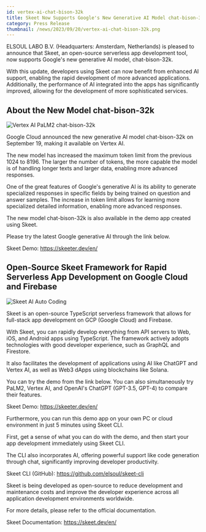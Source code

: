 ```yaml
---
id: vertex-ai-chat-bison-32k
title: Skeet Now Supports Google's New Generative AI Model chat-bison-32k, Enabling More Token Usage and Significantly Improved Performance
category: Press Release
thumbnail: /news/2023/09/20/vertex-ai-chat-bison-32k.png
---
```


ELSOUL LABO B.V. (Headquarters: Amsterdam, Netherlands) is pleased to announce
that Skeet, an open-source serverless app development tool, now supports
Google's new generative AI model, chat-bison-32k.

With this update, developers using Skeet can now benefit from enhanced AI
support, enabling the rapid development of more advanced applications.
Additionally, the performance of AI integrated into the apps has significantly
improved, allowing for the development of more sophisticated services.

## About the New Model chat-bison-32k

![Vertex AI PaLM2 chat-bison-32k](/news/2023/09/20/VertexAIChat32kEN.png)

Google Cloud announced the new generative AI model chat-bison-32k on September
19, making it available on Vertex AI.

The new model has increased the maximum token limit from the previous 1024
to 8196. The larger the number of tokens, the more capable the model is of
handling longer texts and larger data, enabling more advanced responses.

One of the great features of Google's generative AI is its ability to generate
specialized responses in specific fields by being trained on question and answer
samples. The increase in token limit allows for learning more specialized
detailed information, enabling more advanced responses.

The new model chat-bison-32k is also available in the demo app created using
Skeet.

Please try the latest Google generative AI through the link below.

Skeet Demo: https://skeeter.dev/en/

## Open-Source Skeet Framework for Rapid Serverless App Development on Google Cloud and Firebase

![Skeet AI Auto Coding](/news/2023/09/15/SkeetEN.png)

Skeet is an open-source TypeScript serverless framework that allows for
full-stack app development on GCP (Google Cloud) and Firebase.

With Skeet, you can rapidly develop everything from API servers to Web, iOS, and
Android apps using TypeScript. The framework actively adopts technologies with
good developer experience, such as GraphQL and Firestore.

It also facilitates the development of applications using AI like ChatGPT and
Vertex AI, as well as Web3 dApps using blockchains like Solana.

You can try the demo from the link below. You can also simultaneously try PaLM2,
Vertex AI, and OpenAI's ChatGPT (GPT-3.5, GPT-4) to compare their features.

Skeet Demo: https://skeeter.dev/en/

Furthermore, you can run this demo app on your own PC or cloud environment in
just 5 minutes using Skeet CLI.

First, get a sense of what you can do with the demo, and then start your app
development immediately using Skeet CLI.

The CLI also incorporates AI, offering powerful support like code generation
through chat, significantly improving developer productivity.

Skeet CLI (GitHub): https://github.com/elsoul/skeet-cli

Skeet is being developed as open-source to reduce development and maintenance
costs and improve the developer experience across all application development
environments worldwide.

For more details, please refer to the official documentation.

Skeet Documentation: https://skeet.dev/en/

